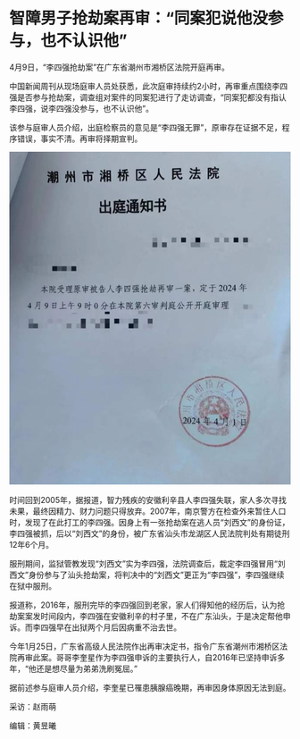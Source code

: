 # 智障男子抢劫案再审：“同案犯说他没参与，也不认识他”

4月9日，“李四强抢劫案”在广东省潮州市湘桥区法院开庭再审。

中国新闻周刊从现场庭审人员处获悉，此次庭审持续约2小时，再审重点围绕李四强是否参与抢劫案，调查组对案件的同案犯进行了走访调查，“同案犯都没有指认李四强，说李四强没参与，也不认识他”。

该参与庭审人员介绍，出庭检察员的意见是“李四强无罪”，原审存在证据不足，程序错误，事实不清。再审将择期宣判。

![e5873f1b77f8e5954225010a9a8fadd9.jpg](https://raw.githubusercontent.com/qqhsx/qqnews_image/main/2024/04/09/智障男子抢劫案再审：“同案犯说他没参与，也不认识他”/e5873f1b77f8e5954225010a9a8fadd9.jpg)

时间回到2005年，据报道，智力残疾的安徽利辛县人李四强失联，家人多次寻找未果，最终因精力、财力问题只得放弃。2007年，南京警方在检查外来暂住人口时，发现了在此打工的李四强。因身上有一张抢劫案在逃人员“刘西文”的身份证，李四强被抓，后以“刘西文”的身份，被广东省汕头市龙湖区人民法院判处有期徒刑12年6个月。

服刑期间，监狱管教发现“刘西文”实为李四强，法院调查后，裁定李四强冒用“刘西文”身份参与了汕头抢劫案，将判决中的“刘西文”更正为“李四强”，李四强继续在狱中服刑。

报道称，2016年，服刑完毕的李四强回到老家，家人们得知他的经历后，认为抢劫案案发时间段内，李四强在安徽利辛的村子里，不在广东汕头，于是决定帮他申诉。而李四强早在出狱两个月后因病重不治去世。

今年1月25日，广东省高级人民法院作出再审决定书，指令广东省潮州市湘桥区法院再审此案。哥哥李奎星作为李四强申诉的主要执行人，自2016年已坚持申诉多年，“他还是想尽量为弟弟洗刷冤屈。”

据前述参与庭审人员介绍，李奎星已罹患胰腺癌晚期，再审因身体原因无法到庭。

采访：赵雨萌

编辑：黄昱曦


